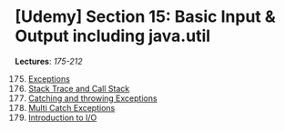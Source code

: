 # [Udemy] Section 15: Basic Input & Output including java.util

__Lectures__: _175-212_

175. [Exceptions](175-Exceptions) <br/>
176. [Stack Trace and Call Stack](176-Stack_Trace_and_Call_Stack) <br/>
177. [Catching and throwing Exceptions](176-Stack_Trace_and_Call_Stack) <br/>
178. [Multi Catch Exceptions](178-Multi_Catch_Exceptions) <br/>
179. [Introduction to I/O](179-Introduction_to_IO) <br/>
